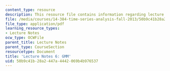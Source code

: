 ```yaml
---
content_type: resource
description: This resource file contains information regarding lecture 6.
file: /media/courses/14-384-time-series-analysis-fall-2013/50b9c41b28a2447a4442069b4b976537_MIT14_384F13_lec6.pdf
file_type: application/pdf
learning_resource_types:
- Lecture Notes
ocw_type: OCWFile
parent_title: Lecture Notes
parent_type: CourseSection
resourcetype: Document
title: 'Lecture Notes 6: GMM'
uid: 50b9c41b-28a2-447a-4442-069b4b976537
---
```

